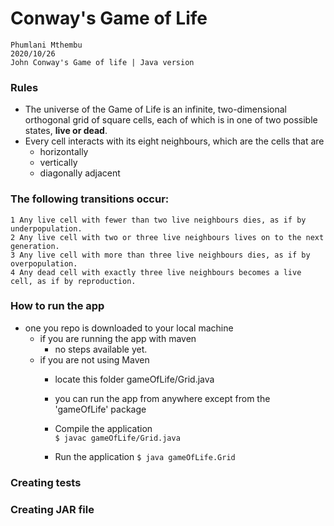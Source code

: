 # Conway's Game of Life

	Phumlani Mthembu
	2020/10/26
	John Conway's Game of life | Java version


### Rules
- The universe of the Game of Life is an infinite, two-dimensional orthogonal grid of square cells, each of which is in one of two possible states, **live or dead**. 
- Every cell interacts with its eight neighbours, which are the cells that are 
	- horizontally
	- vertically
	- diagonally adjacent


### The following transitions occur:
	1 Any live cell with fewer than two live neighbours dies, as if by underpopulation.
	2 Any live cell with two or three live neighbours lives on to the next generation.
	3 Any live cell with more than three live neighbours dies, as if by overpopulation.
	4 Any dead cell with exactly three live neighbours becomes a live cell, as if by reproduction.


### How to run the app
- one you repo is downloaded to your local machine
    - if you are running the app with maven
        - no steps available yet.
    - if you are not using Maven
        - locate this folder gameOfLife/Grid.java
        - you can run the app from anywhere except from the 'gameOfLife' package
        - Compile the application 	
        		`$ javac gameOfLife/Grid.java`

        - Run the application
        		`$ java gameOfLife.Grid`
      

### Creating tests
### Creating JAR file
